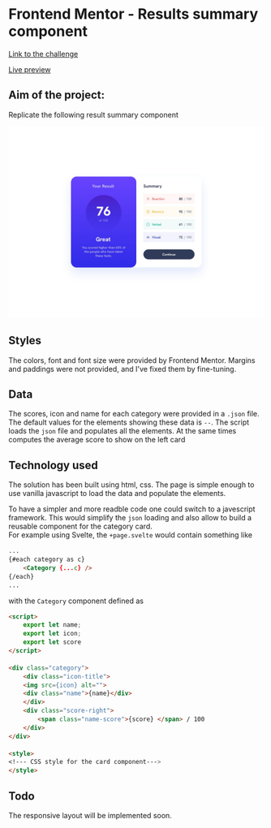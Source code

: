 # Frontend Mentor - Results summary component

[Link to the challenge](https://www.frontendmentor.io/solutions/resultsummarycomponent-byxqB-opLc)

[Live preview](https://jionnymagiah.github.io/results-summary-component-main/)
## Aim of the project:
Replicate the following result summary component 

![](./design/desktop-design.jpg)

## Styles
The colors, font and font size were provided by Frontend Mentor. Margins and paddings were not provided, and I've fixed them by fine-tuning.

## Data
The scores, icon and name for each category were provided in a `.json` file. The default values for the elements showing these data is `--`. The script loads the `json` file and populates all the elements. At the same times computes the average score to show on the left card 

## Technology used
The solution has been built using html, css. The page is simple enough to use vanilla javascript to load the data and populate the elements.

To have a simpler and more readble code one could switch to a javescript framework. This would simplify the `json` loading and also allow to build a reusable component for the category card.  
For example using Svelte, the `+page.svelte` would contain something like
```html
...
{#each category as c}
    <Category {...c} />
{/each}
...
```
with the `Category` component defined as
```html
<script>
    export let name;
    export let icon;
    export let score
</script> 

<div class="category">
    <div class="icon-title">
    <img src={icon} alt="">
    <div class="name">{name}</div>
    </div>
    <div class="score-right">
        <span class="name-score">{score} </span> / 100
    </div>
</div>

<style>
<!--- CSS style for the card component--->
</style>
```


## Todo
The responsive layout will be implemented soon.